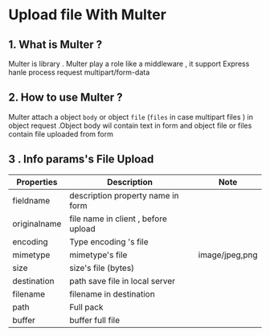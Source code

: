 # Upload file With Multer

## 1. What is Multer ?

Multer is library . Multer play a role like a middleware , it support Express hanle process request multipart/form-data

## 2. How to use Multer ?

Multer attach a object `body` or object `file` (`files` in case multipart files ) in object request .Object body wil contain text in form and object file or files contain file uploaded from form

## 3 . Info params's File Upload

| Properties   | Description                         | Note           |
| ------------ | ----------------------------------- | -------------- |
| fieldname    | description property name in form   |                |
| originalname | file name in client , before upload |                |
| encoding     | Type encoding 's file               |
| mimetype     | mimetype's file                     | image/jpeg,png |
| size         | size's file (bytes)                 |
| destination  | path save file in local server      |
| filename     | filename in destination             |
| path         | Full pack                           |
| buffer       | buffer full file                    |
